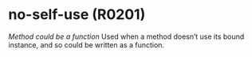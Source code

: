 # no-self-use (R0201)

*Method could be a function* Used when a method doesn’t use its bound
instance, and so could be written as a function.
